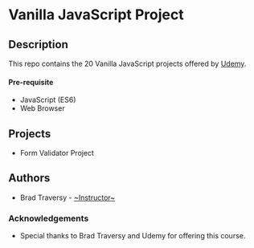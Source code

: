 # Vanilla JavaScript Project

## Description
This repo contains the 20 Vanilla JavaScript projects offered by [Udemy](https://www.udemy.com/course/web-projects-with-vanilla-javascript/).


#### Pre-requisite
* JavaScript (ES6)
* Web Browser


## Projects
* Form Validator Project


## Authors
* Brad Traversy - [~Instructor~](https://www.udemy.com/user/brad-traversy/)


### Acknowledgements
* Special thanks to Brad Traversy and Udemy for offering this course.
